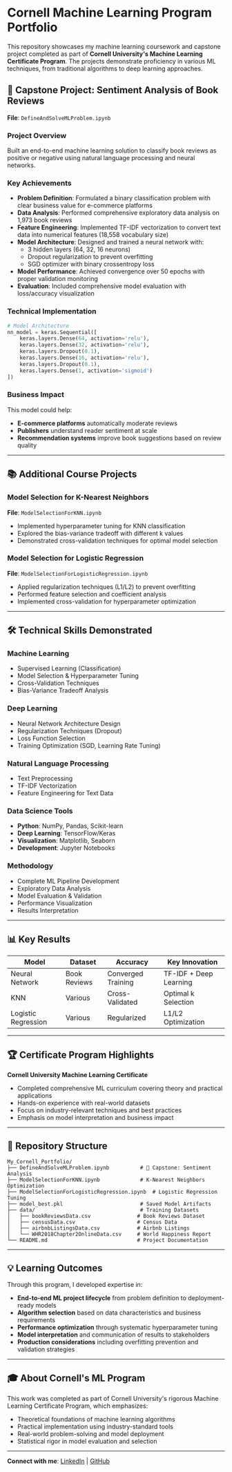 # Cornell Machine Learning Program Portfolio

This repository showcases my machine learning coursework and capstone project completed as part of **Cornell University's Machine Learning Certificate Program**. The projects demonstrate proficiency in various ML techniques, from traditional algorithms to deep learning approaches.

## 🎯 Capstone Project: Sentiment Analysis of Book Reviews

**File**: `DefineAndSolveMLProblem.ipynb`

### Project Overview
Built an end-to-end machine learning solution to classify book reviews as positive or negative using natural language processing and neural networks.

### Key Achievements
- **Problem Definition**: Formulated a binary classification problem with clear business value for e-commerce platforms
- **Data Analysis**: Performed comprehensive exploratory data analysis on 1,973 book reviews
- **Feature Engineering**: Implemented TF-IDF vectorization to convert text data into numerical features (18,558 vocabulary size)
- **Model Architecture**: Designed and trained a neural network with:
  - 3 hidden layers (64, 32, 16 neurons)
  - Dropout regularization to prevent overfitting
  - SGD optimizer with binary crossentropy loss
- **Model Performance**: Achieved convergence over 50 epochs with proper validation monitoring
- **Evaluation**: Included comprehensive model evaluation with loss/accuracy visualization

### Technical Implementation
```python
# Model Architecture
nn_model = keras.Sequential([
    keras.layers.Dense(64, activation='relu'),
    keras.layers.Dense(32, activation='relu'),
    keras.layers.Dropout(0.1),
    keras.layers.Dense(16, activation='relu'),
    keras.layers.Dropout(0.1),
    keras.layers.Dense(1, activation='sigmoid')
])
```

### Business Impact
This model could help:
- **E-commerce platforms** automatically moderate reviews
- **Publishers** understand reader sentiment at scale  
- **Recommendation systems** improve book suggestions based on review quality

---

## 📚 Additional Course Projects

### Model Selection for K-Nearest Neighbors
**File**: `ModelSelectionForKNN.ipynb`
- Implemented hyperparameter tuning for KNN classification
- Explored the bias-variance tradeoff with different k values
- Demonstrated cross-validation techniques for optimal model selection

### Model Selection for Logistic Regression  
**File**: `ModelSelectionForLogisticRegression.ipynb`
- Applied regularization techniques (L1/L2) to prevent overfitting
- Performed feature selection and coefficient analysis
- Implemented cross-validation for hyperparameter optimization

---

## 🛠 Technical Skills Demonstrated

### **Machine Learning**
- Supervised Learning (Classification)
- Model Selection & Hyperparameter Tuning
- Cross-Validation Techniques
- Bias-Variance Tradeoff Analysis

### **Deep Learning**
- Neural Network Architecture Design
- Regularization Techniques (Dropout)
- Loss Function Selection
- Training Optimization (SGD, Learning Rate Tuning)

### **Natural Language Processing**
- Text Preprocessing
- TF-IDF Vectorization
- Feature Engineering for Text Data

### **Data Science Tools**
- **Python**: NumPy, Pandas, Scikit-learn
- **Deep Learning**: TensorFlow/Keras
- **Visualization**: Matplotlib, Seaborn
- **Development**: Jupyter Notebooks

### **Methodology**
- Complete ML Pipeline Development
- Exploratory Data Analysis
- Model Evaluation & Validation
- Performance Visualization
- Results Interpretation

---

## 📊 Key Results

| Model | Dataset | Accuracy | Key Innovation |
|-------|---------|----------|----------------|
| Neural Network | Book Reviews | Converged Training | TF-IDF + Deep Learning |
| KNN | Various | Cross-Validated | Optimal k Selection |
| Logistic Regression | Various | Regularized | L1/L2 Optimization |

---

## 🏆 Certificate Program Highlights

**Cornell University Machine Learning Certificate**
- Completed comprehensive ML curriculum covering theory and practical applications
- Hands-on experience with real-world datasets
- Focus on industry-relevant techniques and best practices
- Emphasis on model interpretation and business impact

---

## 🚀 Repository Structure

```
My_Cornell_Portfolio/
├── DefineAndSolveMLProblem.ipynb          # 🎯 Capstone: Sentiment Analysis
├── ModelSelectionForKNN.ipynb             # K-Nearest Neighbors Optimization  
├── ModelSelectionForLogisticRegression.ipynb  # Logistic Regression Tuning
├── model_best.pkl                         # Saved Model Artifacts
├── data/                                  # Training Datasets
│   ├── bookReviewsData.csv               # Book Reviews Dataset
│   ├── censusData.csv                    # Census Data
│   ├── airbnbListingsData.csv            # Airbnb Listings
│   └── WHR2018Chapter2OnlineData.csv     # World Happiness Report
└── README.md                             # Project Documentation
```

---

## 💡 Learning Outcomes

Through this program, I developed expertise in:
- **End-to-end ML project lifecycle** from problem definition to deployment-ready models
- **Algorithm selection** based on data characteristics and business requirements  
- **Performance optimization** through systematic hyperparameter tuning
- **Model interpretation** and communication of results to stakeholders
- **Production considerations** including overfitting prevention and validation strategies

---

## 🎓 About Cornell's ML Program

This work was completed as part of Cornell University's rigorous Machine Learning Certificate Program, which emphasizes:
- Theoretical foundations of machine learning algorithms
- Practical implementation using industry-standard tools
- Real-world problem-solving and model deployment
- Statistical rigor in model evaluation and selection

---

**Connect with me**: [LinkedIn](https://linkedin.com/in/xue-jiayu-781b32306) | [GitHub](https://github.com/celestialdust)

